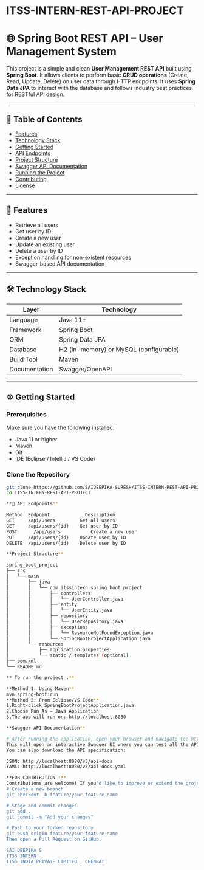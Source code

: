 # ITSS-INTERN-REST-API-PROJECT
# 🌐 Spring Boot REST API – User Management System

This project is a simple and clean **User Management REST API** built using **Spring Boot**. It allows clients to perform basic **CRUD operations** (Create, Read, Update, Delete) on user data through HTTP endpoints. It uses **Spring Data JPA** to interact with the database and follows industry best practices for RESTful API design.

---

## 📌 Table of Contents

- [Features](#-features)
- [Technology Stack](#-technology-stack)
- [Getting Started](#-getting-started)
- [API Endpoints](#-api-endpoints)
- [Project Structure](#-project-structure)
- [Swagger API Documentation](#-swagger-api-documentation)
- [Running the Project](#-running-the-project)
- [Contributing](#-contributing)
- [License](#-license)

---

## 🚀 Features

- Retrieve all users
- Get user by ID
- Create a new user
- Update an existing user
- Delete a user by ID
- Exception handling for non-existent resources
- Swagger-based API documentation

---

## 🛠️ Technology Stack

| Layer | Technology |
|-------|------------|
| Language | Java 11+ |
| Framework | Spring Boot |
| ORM | Spring Data JPA |
| Database | H2 (in-memory) or MySQL (configurable) |
| Build Tool | Maven |
| Documentation | Swagger/OpenAPI |

---

## ⚙️ Getting Started

### Prerequisites

Make sure you have the following installed:

- Java 11 or higher
- Maven
- Git
- IDE (Eclipse / IntelliJ / VS Code)

### Clone the Repository

```bash
git clone https://github.com/SAIDEEPIKA-SURESH/ITSS-INTERN-REST-API-PROJECT.git
cd ITSS-INTERN-REST-API-PROJECT

**📄 API Endpoints**

Method	Endpoint	         Description
GET	    /api/users	       Get all users
GET	    /api/users/{id}	   Get user by ID
POST	  /api/users	       Create a new user
PUT	    /api/users/{id}	   Update user by ID
DELETE	/api/users/{id}	   Delete user by ID

**Project Structure**

spring_boot_project
├── src
│   └── main
│       ├── java
│       │   └── com.itssintern.spring_boot_project
│       │       ├── controllers
│       │       │   └── UserController.java
│       │       ├── entity
│       │       │   └── UserEntity.java
│       │       ├── repository
│       │       │   └── UserRepository.java
│       │       ├── exceptions
│       │       │   └── ResourceNotFoundException.java
│       │       └── SpringBootProjectApplication.java
│       └── resources
│           ├── application.properties
│           └── static / templates (optional)
├── pom.xml
└── README.md

** To run the project :**

**Method 1: Using Maven**
mvn spring-boot:run
**Method 2: From Eclipse/VS Code**
1.Right-click SpringBootProjectApplication.java
2.Choose Run As → Java Application
3.The app will run on: http://localhost:8080

**Swagger API Documentation**

# After running the application, open your browser and navigate to: http://localhost:8080/swagger-ui.html
This will open an interactive Swagger UI where you can test all the API endpoints directly.
You can also download the API specification:

JSON: http://localhost:8080/v3/api-docs
YAML: http://localhost:8080/v3/api-docs.yaml

**FOR CONTRIBUTION :**
Contributions are welcome! If you'd like to improve or extend the project, follow these steps:
# Create a new branch
git checkout -b feature/your-feature-name

# Stage and commit changes
git add .
git commit -m "Add your changes"

# Push to your forked repository
git push origin feature/your-feature-name
Then open a Pull Request on GitHub.

SAI DEEPIKA S
ITSS INTERN
ITSS INDIA PRIVATE LIMITED , CHENNAI
